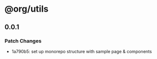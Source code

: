 # @org/utils

## 0.0.1

### Patch Changes

- 1a790b5: set up monorepo structure with sample page & components
